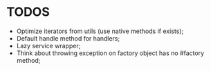 TODOS
=====

+ Optimize iterators from utils (use native methods if exists);
+ Default handle method for handlers;
+ Lazy service wrapper;
+ Think about throwing exception on factory object has no #factory method;